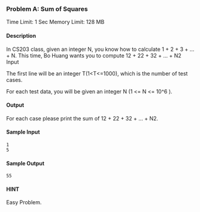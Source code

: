 ### Problem A: Sum of Squares

Time Limit: 1 Sec  Memory Limit: 128 MB

#### Description

In CS203 class, given an integer N, you know how to calculate 1 + 2 + 3 + … + N. This time, Bo Huang wants you to compute 12 + 22 + 32 + ... + N2
Input

The first line will be an integer T(1<T<=1000), which is the number of test cases.

For each test data, you will be given an integer N (1 <= N <= 10^6 ).

#### Output

For each case please print the sum of 12 + 22 + 32 + ... + N2.

#### Sample Input

```
1
5
```

#### Sample Output

```
55
```

#### HINT
Easy Problem.